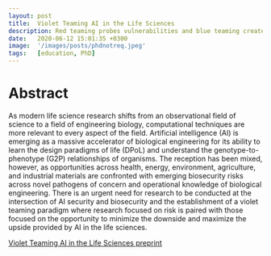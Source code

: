 ```yaml
---
layout: post
title:  Violet Teaming AI in the Life Sciences
description: Red teaming probes vulnerabilities and blue teaming creates defenses, violet teaming synthesizes both to build secure systems serving society. 
date:   2020-06-12 15:01:35 +0300
image:  '/images/posts/phdnotreq.jpeg'
tags:   [education, PhD]
---
```


# Abstract
As modern life science research shifts from an observational field of science to a field of engineering biology, 
computational techniques are more relevant to every aspect of the field. Artificial intelligence (AI) is emerging 
as a massive accelerator of biological engineering for its ability to learn the design paradigms of life (DPoL) 
and understand the genotype-to-phenotype (G2P) relationships of organisms. The reception has been mixed, however, 
as opportunities across health, energy, environment, agriculture, and industrial materials are confronted with 
emerging biosecurity risks across novel pathogens of concern and operational knowledge of biological engineering. 
There is an urgent need for research to be conducted at the intersection of AI security and biosecurity and the 
establishment of a violet teaming paradigm where research focused on risk is paired with those focused on the 
opportunity to minimize the downside and maximize the upside provided by AI in the life sciences.

[Violet Teaming AI in the Life Sciences preprint](https://doi.org/10.5281/zenodo.8180395)
